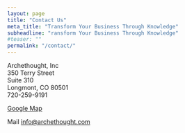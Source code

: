 ```yaml
---
layout: page
title: "Contact Us"
meta_title: "Transform Your Business Through Knowledge"
subheadline: "ransform Your Business Through Knowledge"
#teaser: ""
permalink: "/contact/"
---
```


Archethought, Inc  
350 Terry Street   
Suite 310   
Longmont, CO 80501  
720-259-9191  

<a href="https://goo.gl/maps/pkGYq9hjPhR2" target="_map">Google Map</a>

Mail 
[info@archethought.com][1]


 [1]: mailto:info@archethought.com
